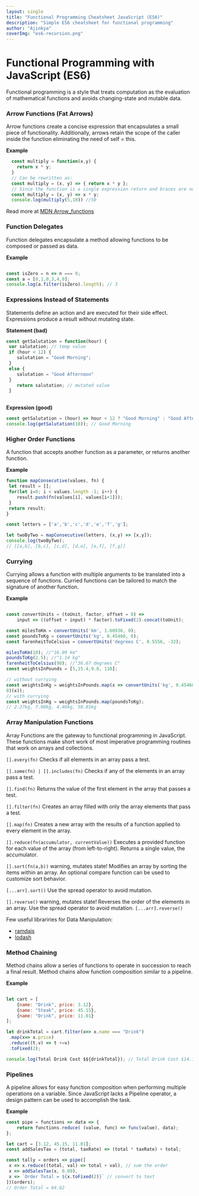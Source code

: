 ```yaml
---
layout: single
title: "Functional Programming Cheatsheet JavaScript (ES6)"
description: "Simple ES6 cheatsheet for functional programming"
author: "Ajinkya"
coverImg: "es6-recursion.png"
---
```



# Functional Programming with JavaScript (ES6)


<p>Functional programming is a style that treats computation as the evaluation of
mathematical functions and avoids changing-state and mutable data.</p>


### Arrow Functions (Fat Arrows)
Arrow functions create a concise expression that encapsulates a small piece of functionality. Additionally,
arrows retain the scope of the caller inside the function eliminating the need of self = this.

<b>Example</b>
```javascript
  const multiply = function(x,y) {
    return x * y;
  }
  // Can be rewritten as:
  const multiply = (x, y) => { return x * y };
  // Since the function is a single expression return and braces are not needed.
  const multiply = (x, y) => x * y;
  console.log(multiply(5,10)) //50
```

Read more at <a href="https://developer.mozilla.org/en-US/docs/Web/JavaScript/Reference/Functions/Arrow_functions" target="_blank" rel="nofollow">MDN Arrow_functions</a>


### Function Delegates
Function delegates encapsulate a method allowing functions to be composed or passed as data.

<b>Example</b>
```javascript

const isZero = n => n === 0;
const a = [0,1,0,3,4,0];
console.log(a.filter(isZero).length); // 3
```



### Expressions Instead of Statements
Statements define an action and are executed for their side effect. Expressions produce a result without mutating state.


<b>Statement (bad)</b>
```javascript
const getSalutation = function(hour) {
 var salutation; // temp value
 if (hour < 12) {
 	salutation = "Good Morning";
 }
 else {
 	salutation = "Good Afternoon"
 }
 	return salutation; // mutated value
 }
 
```

<b>Expression (good)</b>
```javascript
const getSalutation = (hour) => hour < 12 ? "Good Morning" : "Good Afternoon";
console.log(getSalutation(10)); // Good Morning
```



### Higher Order Functions
A function that accepts another function as a parameter, or returns another function.

<b>Example</b>
```javascript
function mapConsecutive(values, fn) {
 let result = [];
 for(let i=0; i < values.length -1; i++) {
 	result.push(fn(values[i], values[i+1]));
 }
 return result;
}

const letters = ['a','b','c','d','e','f','g'];

let twoByTwo = mapConsecutive(letters, (x,y) => [x,y]);
console.log(twoByTwo);
// [[a,b], [b,c], [c,d], [d,e], [e,f], [f,g]]
```


### Currying
Currying allows a function with multiple arguments to be translated into a sequence of functions. Curried functions can be tailored to match the signature of another function.

<b>Example</b>
```javascript

const convertUnits = (toUnit, factor, offset = 0) => 
	input => ((offset + input) * factor).toFixed(2).concat(toUnit);

const milesToKm = convertUnits('km', 1.60936, 0);
const poundsToKg = convertUnits('kg', 0.45460, 0);
const farenheitToCelsius = convertUnits('degrees C', 0.5556, -32);

milesToKm(10); //"16.09 km"
poundsToKg(2.5); //"1.14 kg"
farenheitToCelsius(98); //"36.67 degrees C"
const weightsInPounds = [5,15.4,9.8, 110];

// without currying
const weightsInKg = weightsInPounds.map(x => convertUnits('kg', 0.45460,
0)(x));
// with currying
const weightsInKg = weightsInPounds.map(poundsToKg);
// 2.27kg, 7.00kg, 4.46kg, 50.01kg
```



### Array Manipulation Functions
Array Functions are the gateway to functional programming in JavaScript. These functions make short work of most imperative programming routines that work on arrays and collections.



`[].every(fn)`
Checks if all elements in an array pass a test.


`[].some(fn) | [].includes(fn)`
Checks if any of the elements in an array pass a test.


`[].find(fn)`
Returns the value of the first element in the array that passes a test.


`[].filter(fn)`
Creates an array filled with only the array elements that pass a test.


`[].map(fn)`
Creates a new array with the results of a function applied to every element in the array.


`[].reduce(fn(accumulator, currentValue))`
Executes a provided function for each value of the array (from left-to-right). Returns a single value, the accumulator.


`[].sort(fn(a,b))` warning, mutates state!
Modifies an array by sorting the items within an array. An optional compare function can be used to customize sort
behavior.

`[...arr].sort()`
Use the spread operator to avoid mutation.


`[].reverse()` warning, mutates state!
Reverses the order of the elements in an array. Use the spread operator to avoid mutation. `[...arr].reverse()`

Few useful librariries for Data Manipulation:
 - <a href="http://ramdajs.com/" target="_blank" rel="nofollow">ramdajs</a>
 - <a href="https://lodash.com" target="_blank" rel="nofollow">lodash</a>
 


### Method Chaining
Method chains allow a series of functions to operate in succession to reach a final result. Method chains allow function composition similar to a pipeline.

<b>Example</b>
```javascript

let cart = [
	{name: "Drink", price: 3.12},
	{name: "Steak", price: 45.15},
	{name: "Drink", price: 11.01}
];

let drinkTotal = cart.filter(x=> x.name === "Drink")
 .map(x=> x.price)
 .reduce((t,v) => t +=v)
 .toFixed(2);

console.log(Total Drink Cost $${drinkTotal}); // Total Drink Cost $14.13
```


### Pipelines
A pipeline allows for easy function composition when performing multiple operations on a variable. Since JavaScript lacks a Pipeline operator, a design pattern can be used to accomplish the task.


<b>Example</b>
```javascript
const pipe = functions => data => {
	return functions.reduce( (value, func) => func(value), data);
};

let cart = [3.12, 45.15, 11.01];
const addSalesTax = (total, taxRate) => (total * taxRate) + total;

const tally = orders => pipe([
 x => x.reduce((total, val) => total + val), // sum the order
 x => addSalesTax(x, 0.09),
 x => `Order Total = ${x.toFixed(2)}` // convert to text
])(orders);
// Order Total = 64.62

```
